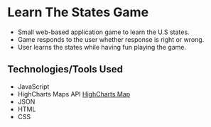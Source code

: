 # Learn The States Game
* Small web-based application game to learn the U.S states.
* Game responds to the user whether response is right or wrong.
* User learns the states while having fun playing the game.

## Technologies/Tools Used
* JavaScript
* HighCharts Maps API [HighCharts Map](https://www.highcharts.com/blog/products/maps/)
* JSON
* HTML
* CSS